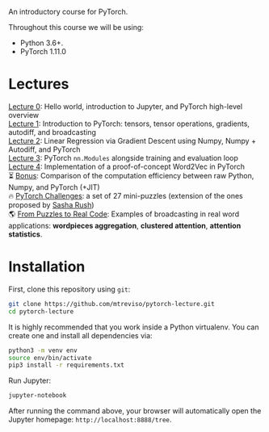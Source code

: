 An introductory course for PyTorch. 

Throughout this course we will be using:
- Python 3.6+.
- PyTorch 1.11.0


# Lectures

[Lecture 0](https://github.com/mtreviso/pytorch-lecture/blob/master/00-intro.ipynb): Hello world, introduction to Jupyter, and PyTorch high-level overview 
<br>
[Lecture 1](https://github.com/mtreviso/pytorch-lecture/blob/master/01-pytorch-basics.ipynb): Introduction to PyTorch: tensors, tensor operations, gradients, autodiff, and broadcasting 
<br>
[Lecture 2](https://github.com/mtreviso/pytorch-lecture/blob/master/02-linear-regression.ipynb): Linear Regression via Gradient Descent using Numpy, Numpy + Autodiff, and PyTorch 
<br>
[Lecture 3](https://github.com/mtreviso/pytorch-lecture/blob/master/03-modules-and-mlps.ipynb): PyTorch `nn.Modules` alongside training and evaluation loop 
<br>
[Lecture 4](https://github.com/mtreviso/pytorch-lecture/blob/master/04-optional-word2vec.ipynb): Implementation of a proof-of-concept Word2Vec in PyTorch <br>
⏳ [Bonus](https://github.com/mtreviso/pytorch-lecture/blob/master/bonus-computational-efficiency.ipynb): Comparison of the computation efficiency between raw Python, Numpy, and PyTorch (+JIT) 
<br>
🔥 [PyTorch Challenges](https://github.com/mtreviso/pytorch-lecture/blob/master/challenges-for-true-pytorch-heroes.ipynb): a set of 27 mini-puzzles  (extension of the ones proposed by [Sasha Rush](https://github.com/srush/Tensor-Puzzles))
<br>
🌎 [From Puzzles to Real Code](https://github.com/mtreviso/pytorch-lecture/blob/master/broadcasting_real_examples.ipynb): Examples of broadcasting in real word applications: **wordpieces aggregation**, **clustered attention**, **attention statistics**.


# Installation

First, clone this repository using `git`:

```sh
git clone https://github.com/mtreviso/pytorch-lecture.git
cd pytorch-lecture
```

It is highly recommended that you work inside a Python virtualenv. You can create one and install all dependencies via:
```sh
python3 -m venv env
source env/bin/activate
pip3 install -r requirements.txt
```

Run Jupyter:
```sh
jupyter-notebook
```

After running the command above, your browser will automatically open the Jupyter homepage: `http://localhost:8888/tree`.



